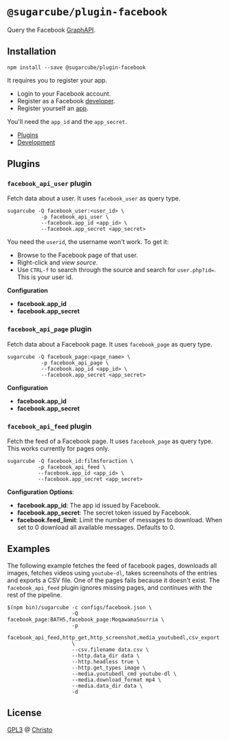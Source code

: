 # `@sugarcube/plugin-facebook`

Query the Facebook
[GraphAPI](https://developers.facebook.com/docs/graph-api).

## Installation

```
npm install --save @sugarcube/plugin-facebook
```

It requires you to register your app.

- Login to your Facebook account.
- Register as a Facebook [developer](https://developer.facebook.com).
- Register yourself an [app](https://developers.facebook.com/apps/).

You'll need the `app_id` and the `app_secret`.

- [Plugins](#plugins)
- [Development](#development)

## Plugins

### `facebook_api_user` plugin

Fetch data about a user. It uses `facebook_user` as query type.

    sugarcube -Q facebook_user:<user_id> \
               -p facebook_api_user \
               --facebook.app_id <app_id> \
               --facebook.app_secret <app_secret>

You need the `userid`, the username won't work. To get it:

- Browse to the Facebook page of that user.
- Right-click and *view source*.
- Use `CTRL-f` to search through the source and search for
  `user.php?id=`. This is your user id.

**Configuration**

- **facebook.app_id**
- **facebook.app_secret**

### `facebook_api_page` plugin

Fetch data about a Facebook page. It uses `facebook_page` as query type.

    sugarcube -Q facebook_page:<page_name> \
               -p facebook_api_page \
               --facebook.app_id <app_id> \
               --facebook.app_secret <app_secret>

**Configuration**

- **facebook.app_id**
- **facebook.app_secret**

### `facebook_api_feed` plugin

Fetch the feed of a Facebook page. It uses `facebook_page` as query type. This
works currently for pages only.

    sugarcube -Q facebook_id:filmsforaction \
              -p facebook_api_feed \
              --facebook.app_id <app_id> \
              --facebook.app_secret <app_secret>

**Configuration Options**:

- **facebook.app_id**: The app id issued by Facebook.
- **facebook.app_secret**: The secret token issued by Facebook.
- **facebook.feed_limit**: Limit the number of messages to download. When set
  to 0 download all available messages. Defaults to 0.

## Examples

The following example fetches the feed of facebook pages, downloads all
images, fetches videos using `youtube-dl`, takes screenshots of the
entries and exports a CSV file. One of the pages fails because it doesn't
exist. The `facebook_api_feed` plugin ignores missing pages, and continues
with the rest of the pipeline.

```
$(npm bin)/sugarcube -c configs/facebook.json \
                     -Q facebook_page:BATH5,facebook_page:MoqawamaSourria \
                     -p
                     facebook_api_feed,http_get,http_screenshot,media_youtubedl,csv_export
                     \
                     --csv.filename data.csv \
                     --http.data_dir data \
                     --http.headless true \
                     --http.get_types image \
                     --media.youtubedl_cmd youtube-dl \
                     --media.download_format mp4 \
                     --media.data_dir data \
                     -d
```

## License

[GPL3](./LICENSE) @ [Christo](christo@cryptodrunks.net)
